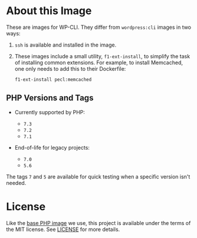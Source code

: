 # About this Image

These are images for WP-CLI. They differ from `wordpress:cli` images in two ways:

1. `ssh` is available and installed in the image.
2. These images include a small utility, `f1-ext-install`, to simplify the task of installing common extensions. For example, to install Memcached, one only needs to add this to their Dockerfile:

   ```sh
   f1-ext-install pecl:memcached
   ```

## PHP Versions and Tags

- Currently supported by PHP:
  - `7.3`
  - `7.2`
  - `7.1`

- End-of-life for legacy projects:
  - `7.0`
  - `5.6`

The tags `7` and `5` are available for quick testing when a specific version isn't needed.

# License

Like the [base PHP image](https://github.com/docker-library/php) we use, this project is available under the terms of the MIT license. See [LICENSE](LICENSE) for more details.
